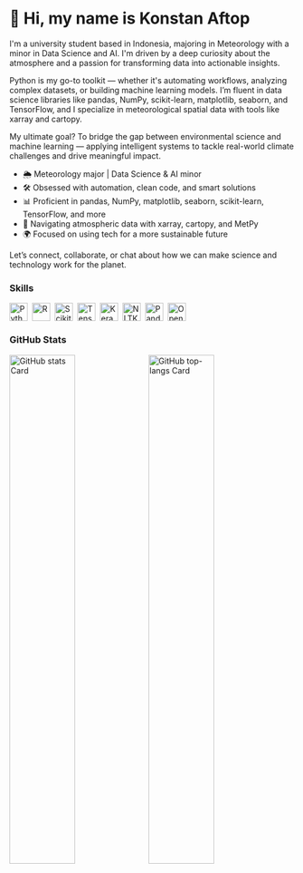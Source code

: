 <div id="toc">
  <ul align="left" style="list-style: none">
    <summary>
      <h1>👋 Hi, my name is Konstan Aftop</h1>
    </summary>
  </ul>
</div>

<p>I'm a university student based in Indonesia, majoring in Meteorology with a minor in Data Science and AI. I'm driven by a deep curiosity about the atmosphere and a passion for transforming data into actionable insights.</p>

<p>Python is my go-to toolkit — whether it's automating workflows, analyzing complex datasets, or building machine learning models. I’m fluent in data science libraries like pandas, NumPy, scikit-learn, matplotlib, seaborn, and TensorFlow, and I specialize in meteorological spatial data with tools like xarray and cartopy.</p>

<p>My ultimate goal? To bridge the gap between environmental science and machine learning — applying intelligent systems to tackle real-world climate challenges and drive meaningful impact.</p>
<ul>
  <li>🌦️ Meteorology major | Data Science & AI minor</li>
  <li>🛠️ Obsessed with automation, clean code, and smart solutions</li>
  <li>📊 Proficient in pandas, NumPy, matplotlib, seaborn, scikit-learn, TensorFlow, and more</li>
  <li>🧭 Navigating atmospheric data with xarray, cartopy, and MetPy</li>
  <li>🌍 Focused on using tech for a more sustainable future</li>
</ul>

Let’s connect, collaborate, or chat about how we can make science and technology work for the planet.

<h3 align="left">Skills</h3>

<div style="display: flex; flex-wrap: wrap; gap: 4px; justify-content: left;">
  <img src="https://skillicons.dev/icons?i=python" height="32" alt="Python" style="margin-right: 4px">
  <img src="https://skillicons.dev/icons?i=r" height="32" alt="R" style="margin-right: 4px">
  <img src="https://img.shields.io/badge/Scikit--learn-F7931E?logo=scikit-learn&logoColor=white" height="32" alt="Scikit-learn" style="margin-right: 4px">
  <img src="https://img.shields.io/badge/TensorFlow-FF6F00?logo=tensorflow&logoColor=white" height="32" alt="TensorFlow" style="margin-right: 4px">
  <img src="https://img.shields.io/badge/Keras-D00000?logo=keras&logoColor=white" height="32" alt="Keras" style="margin-right: 4px">
  <img src="https://img.shields.io/badge/NLTK-4B8BBE?logo=nltk&logoColor=white" height="32" alt="NLTK" style="margin-right: 4px">
  <img src="https://img.shields.io/badge/Pandas-150458?logo=pandas&logoColor=white" height="32" alt="Pandas" style="margin-right: 4px">
  <img src="https://img.shields.io/badge/OpenAI-412991?logo=openai&logoColor=white" height="32" alt="OpenAI" style="margin-right: 4px">
</div>

<h3 align="left">GitHub Stats</h3>

<p align="left">
  <img width="48%" src="https://github-readme-stats.vercel.app/api?username=KonstanAftop&theme=react&hide_title=false&hide_rank=false&show_icons=false&include_all_commits=false&count_private=true&line_height=23" alt="GitHub stats Card" />
  <img width="48%" src="https://github-readme-stats.vercel.app/api/top-langs?username=KonstanAftop&theme=react&hide_title=false&layout=compact&langs_count=6&hide_progress=false&card_width=400" alt="GitHub top-langs Card" />
</p>
